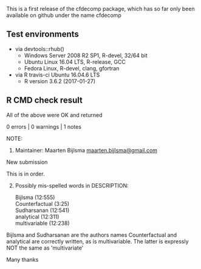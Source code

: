 
This is a first release of the cfdecomp package, which has so far only been available on github under the name cfdecomp

## Test environments

* via devtools::rhub()
	* Windows Server 2008 R2 SP1, R-devel, 32/64 bit
	* Ubuntu Linux 16.04 LTS, R-release, GCC
	* Fedora Linux, R-devel, clang, gfortran
* via R travis-ci Ubuntu 16.04.6 LTS
	* R version 3.6.2 (2017-01-27)


## R CMD check result
All of the above were OK and returned

0 errors | 0 warnings | 1 notes 



NOTE: 
1) Maintainer: Maarten Bijlsma <maarten.bijlsma@gmail.com>
  
  New submission

This is in order.



2) Possibly mis-spelled words in DESCRIPTION:

    Bijlsma (12:555)  
    Counterfactual (3:25)  
    Sudharsanan (12:541)  
    analytical (12:311)  
    multivariable (12:238)  

Bijlsma and Sudharsanan are the authors names
Counterfactual and analytical are correctly written, as is multivariable. The latter is expressly NOT the same as 'multivariate'


Many thanks

